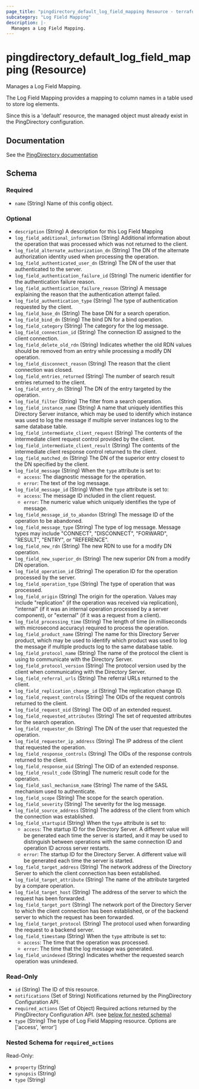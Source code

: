 ```yaml
---
page_title: "pingdirectory_default_log_field_mapping Resource - terraform-provider-pingdirectory"
subcategory: "Log Field Mapping"
description: |-
  Manages a Log Field Mapping.
---
```


# pingdirectory_default_log_field_mapping (Resource)

Manages a Log Field Mapping.

The Log Field Mapping provides a mapping to column names in a table used to store log elements.

Since this is a 'default' resource, the managed object must already exist in the PingDirectory configuration.



## Documentation
See the [PingDirectory documentation](https://docs.pingidentity.com/r/en-us/pingdirectory-93/pd_ds_config_log_field_map_tables)

<!-- schema generated by tfplugindocs -->
## Schema

### Required

- `name` (String) Name of this config object.

### Optional

- `description` (String) A description for this Log Field Mapping
- `log_field_additional_information` (String) Additional information about the operation that was processed which was not returned to the client.
- `log_field_alternate_authorization_dn` (String) The DN of the alternate authorization identity used when processing the operation.
- `log_field_authenticated_user_dn` (String) The DN of the user that authenticated to the server.
- `log_field_authentication_failure_id` (String) The numeric identifier for the authentication failure reason.
- `log_field_authentication_failure_reason` (String) A message explaining the reason that the authentication attempt failed.
- `log_field_authentication_type` (String) The type of authentication requested by the client.
- `log_field_base_dn` (String) The base DN for a search operation.
- `log_field_bind_dn` (String) The bind DN for a bind operation.
- `log_field_category` (String) The category for the log message.
- `log_field_connection_id` (String) The connection ID assigned to the client connection.
- `log_field_delete_old_rdn` (String) Indicates whether the old RDN values should be removed from an entry while processing a modify DN operation.
- `log_field_disconnect_reason` (String) The reason that the client connection was closed.
- `log_field_entries_returned` (String) The number of search result entries returned to the client.
- `log_field_entry_dn` (String) The DN of the entry targeted by the operation.
- `log_field_filter` (String) The filter from a search operation.
- `log_field_instance_name` (String) A name that uniquely identifies this Directory Server instance, which may be used to identify which instance was used to log the message if multiple server instances log to the same database table.
- `log_field_intermediate_client_request` (String) The contents of the intermediate client request control provided by the client.
- `log_field_intermediate_client_result` (String) The contents of the intermediate client response control returned to the client.
- `log_field_matched_dn` (String) The DN of the superior entry closest to the DN specified by the client.
- `log_field_message` (String) When the `type` attribute is set to:
  - `access`: The diagnostic message for the operation.
  - `error`: The text of the log message.
- `log_field_message_id` (String) When the `type` attribute is set to:
  - `access`: The message ID included in the client request.
  - `error`: The numeric value which uniquely identifies the type of message.
- `log_field_message_id_to_abandon` (String) The message ID of the operation to be abandoned.
- `log_field_message_type` (String) The type of log message. Message types may include "CONNECT", "DISCONNECT", "FORWARD", "RESULT", "ENTRY", or "REFERENCE".
- `log_field_new_rdn` (String) The new RDN to use for a modify DN operation.
- `log_field_new_superior_dn` (String) The new superior DN from a modify DN operation.
- `log_field_operation_id` (String) The operation ID for the operation processed by the server.
- `log_field_operation_type` (String) The type of operation that was processed.
- `log_field_origin` (String) The origin for the operation. Values may include "replication" (if the operation was received via replication), "internal" (if it was an internal operation processed by a server component), or "external" (if it was a request from a client).
- `log_field_processing_time` (String) The length of time (in milliseconds with microsecond accuracy) required to process the operation.
- `log_field_product_name` (String) The name for this Directory Server product, which may be used to identify which product was used to log the message if multiple products log to the same database table.
- `log_field_protocol_name` (String) The name of the protocol the client is using to communicate with the Directory Server.
- `log_field_protocol_version` (String) The protocol version used by the client when communicating with the Directory Server.
- `log_field_referral_urls` (String) The referral URLs returned to the client.
- `log_field_replication_change_id` (String) The replication change ID.
- `log_field_request_controls` (String) The OIDs of the request controls returned to the client.
- `log_field_request_oid` (String) The OID of an extended request.
- `log_field_requested_attributes` (String) The set of requested attributes for the search operation.
- `log_field_requester_dn` (String) The DN of the user that requested the operation.
- `log_field_requester_ip_address` (String) The IP address of the client that requested the operation.
- `log_field_response_controls` (String) The OIDs of the response controls returned to the client.
- `log_field_response_oid` (String) The OID of an extended response.
- `log_field_result_code` (String) The numeric result code for the operation.
- `log_field_sasl_mechanism_name` (String) The name of the SASL mechanism used to authenticate.
- `log_field_scope` (String) The scope for the search operation.
- `log_field_severity` (String) The severity for the log message.
- `log_field_source_address` (String) The address of the client from which the connection was established.
- `log_field_startupid` (String) When the `type` attribute is set to:
  - `access`: The startup ID for the Directory Server. A different value will be generated each time the server is started, and it may be used to distinguish between operations with the same connection ID and operation ID across server restarts.
  - `error`: The startup ID for the Directory Server. A different value will be generated each time the server is started.
- `log_field_target_address` (String) The network address of the Directory Server to which the client connection has been established.
- `log_field_target_attribute` (String) The name of the attribute targeted by a compare operation.
- `log_field_target_host` (String) The address of the server to which the request has been forwarded.
- `log_field_target_port` (String) The network port of the Directory Server to which the client connection has been established, or of the backend server to which the request has been forwarded.
- `log_field_target_protocol` (String) The protocol used when forwarding the request to a backend server.
- `log_field_timestamp` (String) When the `type` attribute is set to:
  - `access`: The time that the operation was processed.
  - `error`: The time that the log message was generated.
- `log_field_unindexed` (String) Indicates whether the requested search operation was unindexed.

### Read-Only

- `id` (String) The ID of this resource.
- `notifications` (Set of String) Notifications returned by the PingDirectory Configuration API.
- `required_actions` (Set of Object) Required actions returned by the PingDirectory Configuration API. (see [below for nested schema](#nestedatt--required_actions))
- `type` (String) The type of Log Field Mapping resource. Options are ['access', 'error']

<a id="nestedatt--required_actions"></a>
### Nested Schema for `required_actions`

Read-Only:

- `property` (String)
- `synopsis` (String)
- `type` (String)



